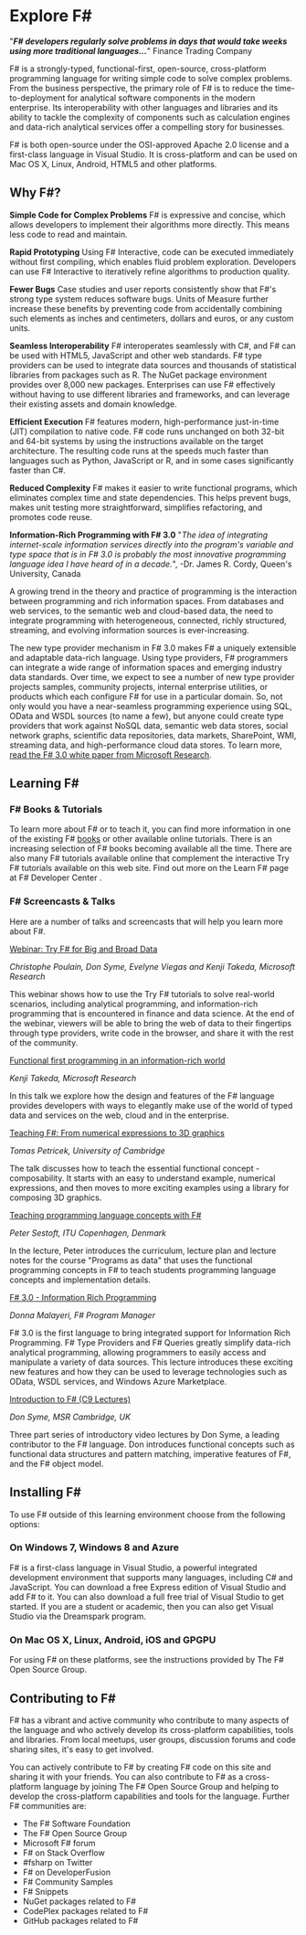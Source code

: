 Explore F#
======

"***F# developers regularly solve problems in days that would take weeks using more traditional languages...***" Finance Trading Company

F# is a strongly-typed, functional-first, open-source, cross-platform programming language for writing simple code to solve complex problems. From the business perspective, the primary role of F# is to reduce the time-to-deployment for analytical software components in the modern enterprise. Its interoperability with other languages and libraries and its ability to tackle the complexity of components such as calculation engines and data-rich analytical services offer a compelling story for businesses.

F# is both open-source under the OSI-approved Apache 2.0 license and a first-class language in Visual Studio. It is cross-platform and can be used on Mac OS X, Linux, Android, HTML5 and other platforms.

## Why F#?

**Simple Code for Complex Problems** 
F# is expressive and concise, which allows developers to implement their algorithms more directly. This means less code to read and maintain. 

**Rapid Prototyping**
Using F# Interactive, code can be executed immediately without first compiling, which enables fluid problem exploration. Developers can use F# Interactive to iteratively refine algorithms to production quality. 

**Fewer Bugs**
Case studies and user reports consistently show that F#'s strong type system reduces software bugs. Units of Measure further increase these benefits by preventing code from accidentally combining such elements as inches and centimeters, dollars and euros, or any custom units. 

**Seamless Interoperability** 
F# interoperates seamlessly with C#, and F# can be used with HTML5, JavaScript and other web standards. F# type providers can be used to integrate data sources and thousands of statistical libraries from packages such as R. The NuGet package environment provides over 8,000 new packages. Enterprises can use F# effectively without having to use different libraries and frameworks, and can leverage their existing assets and domain knowledge. 

**Efficient Execution** 
F# features modern, high-performance just-in-time (JIT) compilation to native code. F# code runs unchanged on both 32-bit and 64-bit systems by using the instructions available on the target architecture. The resulting code runs at the speeds much faster than languages such as Python, JavaScript or R, and in some cases significantly faster than C#. 

**Reduced Complexity** 
F# makes it easier to write functional programs, which eliminates complex time and state dependencies. This helps prevent bugs, makes unit testing more straightforward, simplifies refactoring, and promotes code reuse. 

**Information-Rich Programming with F# 3.0** 
"*The idea of integrating internet-scale information services directly into the program's variable and type space that is in F# 3.0 is probably the most innovative programming language idea I have heard of in a decade.*", -Dr. James R. Cordy, Queen's University, Canada

A growing trend in the theory and practice of programming is the interaction between programming and rich information spaces. From databases and web services, to the semantic web and cloud-based data, the need to integrate programming with heterogeneous, connected, richly structured, streaming, and evolving information sources is ever-increasing.

The new type provider mechanism in F# 3.0 makes F# a uniquely extensible and adaptable data-rich language. Using type providers, F# programmers can integrate a wide range of information spaces and emerging industry data standards. Over time, we expect to see a number of new type provider projects samples, community projects, internal enterprise utilities, or products which each configure F# for use in a particular domain. So, not only would you have a near-seamless programming experience using SQL, OData and WSDL sources (to name a few), but anyone could create type providers that work against NoSQL data, semantic web data stores, social network graphs, scientific data repositories, data markets, SharePoint, WMI, streaming data, and high-performance cloud data stores. To learn more, [read the F# 3.0 white paper from Microsoft Research](research.microsoft.com/pubs/173076/information-rich-themes-v4.pdf).

## Learning F#

### F# Books & Tutorials
To learn more about F# or to teach it, you can find more information in one of the existing F# [books](https://www.amazon.com/s/ref=sr_nr_scat_5_ln?h=965d0cc01d9489d2e79c265a798062a0729bd03d&ie=UTF8&keywords=f%23&qid=1345236584&rh=n%3A5%2Ck%3Af%23&scn=5) or other available online tutorials. There is an increasing selection of F# books becoming available all the time. 
There are also many F# tutorials available online that complement the interactive Try F# tutorials available on this web site. Find out more on the Learn F# page at F# Developer Center .

### F# Screencasts & Talks
Here are a number of talks and screencasts that will help you learn more about F#. 

[Webinar: Try F# for Big and Broad Data](https://www.microsoft.com/en-us/research/video/webinar-try-f-for-big-and-broad-data/)

*Christophe Poulain, Don Syme, Evelyne Viegas and Kenji Takeda, Microsoft Research*

This webinar shows how to use the Try F# tutorials to solve real-world scenarios, including analytical programming, and information-rich programming that is encountered in finance and data science. At the end of the webinar, viewers will be able to bring the web of data to their fingertips through type providers, write code in the browser, and share it with the rest of the community. 

[Functional first programming in an information-rich world](https://www.microsoft.com/en-us/research/video/phd-functional-first-programming-in-an-information-rich-world/)

*Kenji Takeda, Microsoft Research*

In this talk we explore how the design and features of the F# language provides developers with ways to elegantly make use of the world of typed data and services on the web, cloud and in the enterprise. 

[Teaching F#: From numerical expressions to 3D graphics](http://www.viddler.com/v/aca9839f)

*Tomas Petricek, University of Cambridge*

The talk discusses how to teach the essential functional concept - composability. It starts with an easy to understand example, numerical expressions, and then moves to more exciting examples using a library for composing 3D graphics. 

[Teaching programming language concepts with F#](https://channel9.msdn.com/Tags/peter-sestoft)

*Peter Sestoft, ITU Copenhagen, Denmark*

In the lecture, Peter introduces the curriculum, lecture plan and lecture notes for the course "Programs as data" that uses the functional programming concepts in F# to teach students programming language concepts and implementation details. 

[F# 3.0 - Information Rich Programming](https://channel9.msdn.com/Blogs/Charles/C9-Lectures-Donna-Malayeri-F-30-Information-Rich-Programming-1-of-1)

*Donna Malayeri, F# Program Manager*

F# 3.0 is the first language to bring integrated support for Information Rich Programming. F# Type Providers and F# Queries greatly simplify data-rich analytical programming, allowing programmers to easily access and manipulate a variety of data sources. This lecture introduces these exciting new features and how they can be used to leverage technologies such as OData, WSDL services, and Windows Azure Marketplace. 

[Introduction to F# (C9 Lectures)](https://channel9.msdn.com/Blogs/David+Gristwood/An-Introduction-to-F-with-Don-Syme-1-of-4)

*Don Syme, MSR Cambridge, UK*

Three part series of introductory video lectures by Don Syme, a leading contributor to the F# language. Don introduces functional concepts such as functional data structures and pattern matching, imperative features of F#, and the F# object model.

## Installing F#

To use F# outside of this learning environment choose from the following options:

### On Windows 7, Windows 8 and Azure
F# is a first-class language in Visual Studio, a powerful integrated development environment that supports many languages, including C# and JavaScript. You can download a free Express edition of Visual Studio and add F# to it. You can also download a full free trial of Visual Studio to get started. If you are a student or academic, then you can also get Visual Studio via the Dreamspark program.

### On Mac OS X, Linux, Android, iOS and GPGPU
For using F# on these platforms, see the instructions provided by The F# Open Source Group.

Contributing to F#
------
F# has a vibrant and active community who contribute to many aspects of the language and who actively develop its cross-platform capabilities, tools and libraries. From local meetups, user groups, discussion forums and code sharing sites, it's easy to get involved. 

You can actively contribute to F# by creating F# code on this site and sharing it with your friends. You can also contribute to F# as a cross-platform language by joining The F# Open Source Group and helping to develop the cross-platform capabilities and tools for the language. Further F# communities are:
* The F# Software Foundation
* The F# Open Source Group
* Microsoft F# forum
* F# on Stack Overflow
* #fsharp on Twitter
* F# on DeveloperFusion
* F# Community Samples
* F# Snippets
* NuGet packages related to F#
* CodePlex packages related to F#
* GitHub packages related to F#
